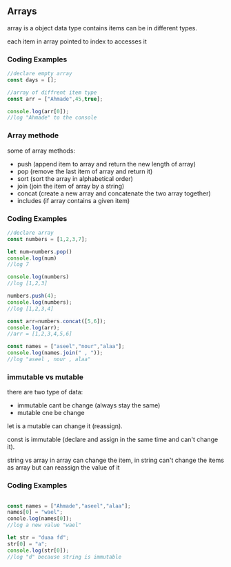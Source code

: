 ## Arrays
array is a object data type contains items can be in different types.

each item in array pointed to index to accesses it 

 ### Coding Examples

```javascript
//declare empty array
const days = [];

//array of diffrent item type
const arr = ["Ahmade",45,true];

console.log(arr[0]);
//log "Ahmade" to the console
```

### Array methode
 some of array methods:
  - push (append item to array and return the new length of array)
  - pop (remove the last item of array and return it)
  - sort (sort the array in alphabetical order)
  - join (join the item of array by a string)
  - concat (create a new array and concatenate the two array together)
  - includes (if array contains a given item)

 ### Coding Examples
```javascript
//declare array
const numbers = [1,2,3,7];

let num=numbers.pop()
console.log(num)
//log 7

console.log(numbers)
//log [1,2,3]

numbers.push(4);
console.log(numbers);
//log [1,2,3,4]

const arr=numbers.concat([5,6]);
console.log(arr);
//arr = [1,2,3,4,5,6]

const names = ["aseel","nour","alaa"];
console.log(names.join(" , "));
//log "aseel , nour , alaa"

```    

### immutable vs mutable
there are two type of data:
  - immutable cant be change (always stay the same)
  - mutable cne be change

let is a mutable can change it (reassign).

const is immutable (declare and assign in the same time and can't change it).

string vs array 
in array can change the item, in string can't change the items as array but can reassign the value of it 
### Coding Examples

```javascript

const names = ["Ahmade","aseel","alaa"];
names[0] = "wael";
conole.log(names[0]);
//log a new value "wael"

let str = "duaa fd";
str[0] = "a";
console.log(str[0]);
//log "d" because string is immutable  

```

    
    
